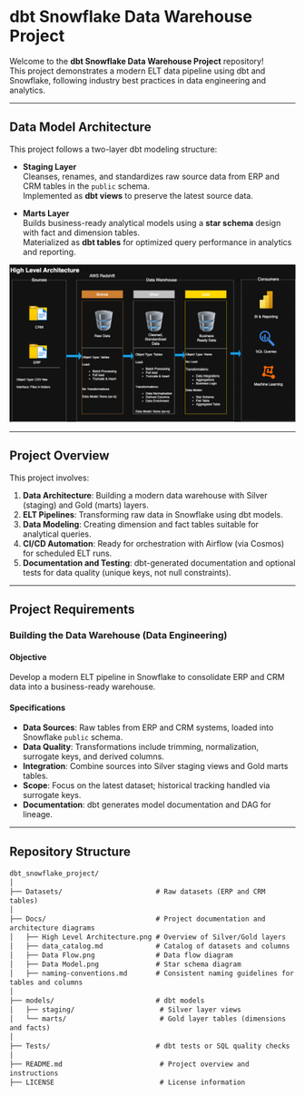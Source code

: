 # dbt Snowflake Data Warehouse Project

Welcome to the **dbt Snowflake Data Warehouse Project** repository!  
This project demonstrates a modern ELT data pipeline using dbt and Snowflake, following industry best practices in data engineering and analytics. 

---

## Data Model Architecture

This project follows a two-layer dbt modeling structure:

- **Staging Layer**  
  Cleanses, renames, and standardizes raw source data from ERP and CRM tables in the `public` schema.  
  Implemented as **dbt views** to preserve the latest source data.

- **Marts Layer**  
  Builds business-ready analytical models using a **star schema** design with fact and dimension tables.  
  Materialized as **dbt tables** for optimized query performance in analytics and reporting.

![High-Level Architecture](Docs/High%20Level%20Architecture.png)

---

## Project Overview

This project involves:

1. **Data Architecture**: Building a modern data warehouse with Silver (staging) and Gold (marts) layers.  
2. **ELT Pipelines**: Transforming raw data in Snowflake using dbt models.  
3. **Data Modeling**: Creating dimension and fact tables suitable for analytical queries.  
4. **CI/CD Automation**: Ready for orchestration with Airflow (via Cosmos) for scheduled ELT runs.  
5. **Documentation and Testing**: dbt-generated documentation and optional tests for data quality (unique keys, not null constraints).

---

## Project Requirements

### Building the Data Warehouse (Data Engineering)

#### Objective
Develop a modern ELT pipeline in Snowflake to consolidate ERP and CRM data into a business-ready warehouse.

#### Specifications
- **Data Sources**: Raw tables from ERP and CRM systems, loaded into Snowflake `public` schema.  
- **Data Quality**: Transformations include trimming, normalization, surrogate keys, and derived columns.  
- **Integration**: Combine sources into Silver staging views and Gold marts tables.  
- **Scope**: Focus on the latest dataset; historical tracking handled via surrogate keys.  
- **Documentation**: dbt generates model documentation and DAG for lineage.

---

## Repository Structure
```
dbt_snowflake_project/
│
├── Datasets/                       # Raw datasets (ERP and CRM tables)
│
├── Docs/                           # Project documentation and architecture diagrams
│   ├── High Level Architecture.png # Overview of Silver/Gold layers
│   ├── data_catalog.md             # Catalog of datasets and columns
│   ├── Data Flow.png               # Data flow diagram
│   ├── Data Model.png              # Star schema diagram
│   ├── naming-conventions.md       # Consistent naming guidelines for tables and columns
│
├── models/                         # dbt models
│   ├── staging/                     # Silver layer views
│   └── marts/                       # Gold layer tables (dimensions and facts)
│
├── Tests/                          # dbt tests or SQL quality checks
│
├── README.md                        # Project overview and instructions
├── LICENSE                          # License information
```
